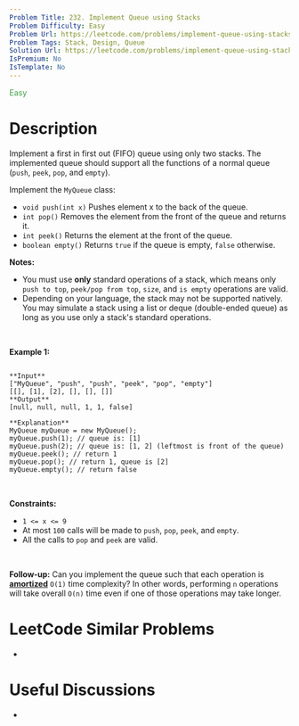 ```yaml
---
Problem Title: 232. Implement Queue using Stacks
Problem Difficulty: Easy
Problem Url: https://leetcode.com/problems/implement-queue-using-stacks/
Problem Tags: Stack, Design, Queue
Solution Url: https://leetcode.com/problems/implement-queue-using-stacks/solution/
IsPremium: No
IsTemplate: No
---
```


<span style="color: rgb(67, 160, 71);">Easy</span>

# Description

Implement a first in first out (FIFO) queue using only two stacks. The implemented queue should support all the functions of a normal queue (`push`, `peek`, `pop`, and `empty`).


Implement the `MyQueue` class:


* `void push(int x)` Pushes element x to the back of the queue.
* `int pop()` Removes the element from the front of the queue and returns it.
* `int peek()` Returns the element at the front of the queue.
* `boolean empty()` Returns `true` if the queue is empty, `false` otherwise.


**Notes:**


* You must use **only** standard operations of a stack, which means only `push to top`, `peek/pop from top`, `size`, and `is empty` operations are valid.
* Depending on your language, the stack may not be supported natively. You may simulate a stack using a list or deque (double-ended queue) as long as you use only a stack's standard operations.


 


**Example 1:**



```

**Input**
["MyQueue", "push", "push", "peek", "pop", "empty"]
[[], [1], [2], [], [], []]
**Output**
[null, null, null, 1, 1, false]

**Explanation**
MyQueue myQueue = new MyQueue();
myQueue.push(1); // queue is: [1]
myQueue.push(2); // queue is: [1, 2] (leftmost is front of the queue)
myQueue.peek(); // return 1
myQueue.pop(); // return 1, queue is [2]
myQueue.empty(); // return false

```

 


**Constraints:**


* `1 <= x <= 9`
* At most `100` calls will be made to `push`, `pop`, `peek`, and `empty`.
* All the calls to `pop` and `peek` are valid.


 


**Follow-up:** Can you implement the queue such that each operation is **[amortized](https://en.wikipedia.org/wiki/Amortized_analysis)** `O(1)` time complexity? In other words, performing `n` operations will take overall `O(n)` time even if one of those operations may take longer.




# LeetCode Similar Problems

- []()

# Useful Discussions

- []()

